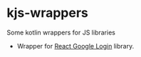 # kjs-wrappers
Some kotlin wrappers  for JS libraries

- Wrapper for [React Google Login](https://github.com/anthonyjgrove/react-google-login) library.
